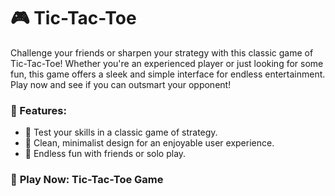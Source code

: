 <h1>🎮 Tic-Tac-Toe</h1>

<p>Challenge your friends or sharpen your strategy with this classic game of Tic-Tac-Toe! Whether you're an experienced player or just looking for some fun, this game offers a sleek and simple interface for endless entertainment. Play now and see if you can outsmart your opponent!</p>

<h3>🔹 Features:</h3>
<ul>
  <li>🧠 Test your skills in a classic game of strategy.</li>
  <li>🎨 Clean, minimalist design for an enjoyable user experience.</li>
  <li>🎉 Endless fun with friends or solo play.</li>
</ul>

<h3>🌟 <a "https://riyad-x.github.io/tic-tac-toe.github.oi/ ">Play Now: Tic-Tac-Toe Game</a></h3>

